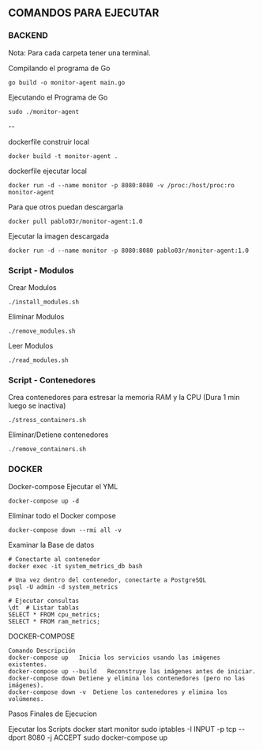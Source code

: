 ## COMANDOS PARA EJECUTAR

### BACKEND
Nota: Para cada carpeta tener una terminal.

Compilando el programa de Go
```
go build -o monitor-agent main.go
```

Ejecutando el Programa de Go
```
sudo ./monitor-agent
```

--

dockerfile construir  local
```
docker build -t monitor-agent .
```

dockerfile ejecutar  local
```
docker run -d --name monitor -p 8080:8080 -v /proc:/host/proc:ro monitor-agent
```

Para que otros puedan descargarla
```
docker pull pablo03r/monitor-agent:1.0
```
Ejecutar la imagen descargada
```
docker run -d --name monitor -p 8080:8080 pablo03r/monitor-agent:1.0
```


### Script - Modulos
Crear Modulos
```
./install_modules.sh
```

Eliminar Modulos
```
./remove_modules.sh
```

Leer Modulos
```
./read_modules.sh
```

### Script - Contenedores
Crea contenedores para estresar la memoria RAM y la CPU (Dura 1 min luego se inactiva)
```
./stress_containers.sh
```

Eliminar/Detiene contenedores 
```
./remove_containers.sh
```


### DOCKER

Docker-compose Ejecutar el YML

```
docker-compose up -d
```

Eliminar todo el Docker compose 
```
docker-compose down --rmi all -v
```

Examinar la Base de datos
```
# Conectarte al contenedor
docker exec -it system_metrics_db bash

# Una vez dentro del contenedor, conectarte a PostgreSQL
psql -U admin -d system_metrics

# Ejecutar consultas
\dt  # Listar tablas
SELECT * FROM cpu_metrics;
SELECT * FROM ram_metrics;
```


DOCKER-COMPOSE 
```
Comando	Descripción
docker-compose up	Inicia los servicios usando las imágenes existentes.
docker-compose up --build	Reconstruye las imágenes antes de iniciar.
docker-compose down	Detiene y elimina los contenedores (pero no las imágenes).
docker-compose down -v	Detiene los contenedores y elimina los volúmenes.
```


Pasos Finales de Ejecucion 

Ejecutar los Scripts
docker start monitor
sudo iptables -I INPUT -p tcp --dport 8080 -j ACCEPT
sudo docker-compose up

